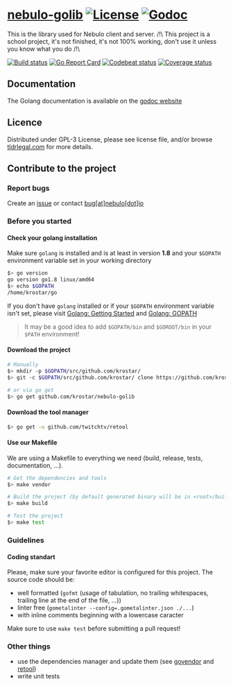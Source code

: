 # [nebulo-golib](https://github.com/krostar/nebulo-golib) [![License](https://img.shields.io/github/license/krostar/nebulo-golib.svg)](https://tldrlegal.com/license/gnu-general-public-license-v3-(gpl-3)) [![Godoc](https://godoc.org/github.com/krostar/nebulo-golib?status.svg)](https://godoc.org/github.com/krostar/nebulo-golib)

This is the library used for Nebulo client and server.
/!\\ This project is a school project, it's not finished, it's not 100% working, don't use it unless you know what you do /!\\

[![Build status](https://travis-ci.org/krostar/nebulo-golib.svg?branch=dev)](https://travis-ci.org/krostar/nebulo-golib) [![Go Report Card](https://goreportcard.com/badge/github.com/krostar/nebulo)](https://goreportcard.com/report/github.com/krostar/nebulo-golib) [![Codebeat status](https://codebeat.co/badges/54741d30-dff6-45e1-bee4-13004944d118)](https://codebeat.co/projects/github-com-krostar-nebulo-golib-dev) [![Coverage status](https://coveralls.io/repos/github/krostar/nebulo-golib/badge.svg?branch=dev)](https://coveralls.io/github/krostar/nebulo-golib?branch=dev)

## Documentation
The Golang documentation is available on the [godoc website](https://godoc.org/github.com/krostar/nebulo-golib)

## Licence
Distributed under GPL-3 License, please see license file, and/or browse [tldrlegal.com](https://tldrlegal.com/license/gnu-general-public-license-v3-(gpl-3)) for more details.

## Contribute to the project
### Report bugs
Create an [issue](https://github.com/krostar/nebulo-golib/issues) or contact [bug[at]nebulo[dot]io](mailto:bug@nebulo.io)

### Before you started
#### Check your golang installation
Make sure `golang` is installed and is at least in version **1.8** and your `$GOPATH` environment variable set in your working directory
```sh
$> go version
go version go1.8 linux/amd64
$> echo $GOPATH
/home/krostar/go
```

If you don't have `golang` installed or if your `$GOPATH` environment variable isn't set, please visit [Golang: Getting Started](https://golang.org/doc/install) and [Golang: GOPATH](https://golang.org/doc/code.html#GOPATH)

> It may be a good idea to add `$GOPATH/bin` and `$GOROOT/bin` in your `$PATH` environment!

#### Download the project
```sh
# Manually
$> mkdir -p $GOPATH/src/github.com/krostar/
$> git -c $GOPATH/src/github.com/krostar/ clone https://github.com/krostar/nebulo-golib.git

# or via go get
$> go get github.com/krostar/nebulo-golib
```

#### Download the tool manager
```sh
$> go get -u github.com/twitchtv/retool
```

#### Use our Makefile
We are using a Makefile to everything we need (build, release, tests, documentation, ...).
```sh
# Get the dependencies and tools
$> make vendor

# Build the project (by default generated binary will be in <root>/build/bin/nebulo)
$> make build

# Test the project
$> make test
```

### Guidelines
#### Coding standart
Please, make sure your favorite editor is configured for this project. The source code should be:
- well formatted (`gofmt` (usage of tabulation, no trailing whitespaces, trailing line at the end of the file, ...))
- linter free (`gometalinter --config=.gometalinter.json ./...`)
- with inline comments beginning with a lowercase caracter

Make sure to use `make test` before submitting a pull request!

### Other things
- use the dependencies manager and update them (see [govendor](https://github.com/kardianos/govendor) and [retool](https://github.com/twitchtv/retool))
- write unit tests
